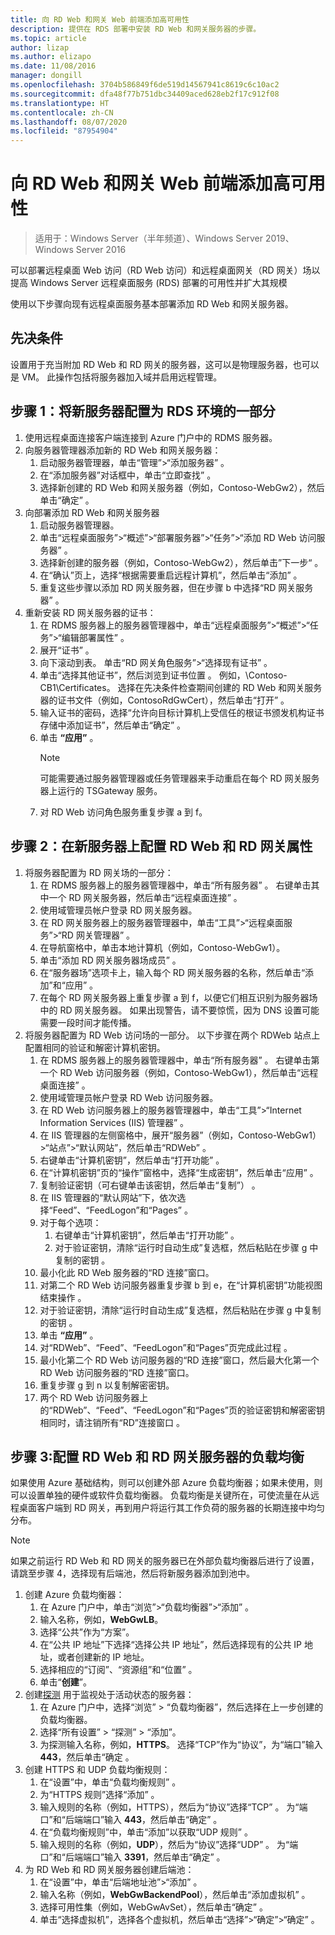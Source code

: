 ```yaml
---
title: 向 RD Web 和网关 Web 前端添加高可用性
description: 提供在 RDS 部署中安装 RD Web 和网关服务器的步骤。
ms.topic: article
author: lizap
ms.author: elizapo
ms.date: 11/08/2016
manager: dongill
ms.openlocfilehash: 3704b586849f6de519d14567941c8619c6c10ac2
ms.sourcegitcommit: dfa48f77b751dbc34409aced628eb2f17c912f08
ms.translationtype: HT
ms.contentlocale: zh-CN
ms.lasthandoff: 08/07/2020
ms.locfileid: "87954904"
---
```

# <a name="add-high-availability-to-the-rd-web-and-gateway-web-front"></a>向 RD Web 和网关 Web 前端添加高可用性

>适用于：Windows Server（半年频道）、Windows Server 2019、Windows Server 2016


可以部署远程桌面 Web 访问（RD Web 访问）和远程桌面网关（RD 网关）场以提高 Windows Server 远程桌面服务 (RDS) 部署的可用性并扩大其规模

使用以下步骤向现有远程桌面服务基本部署添加 RD Web 和网关服务器。

## <a name="pre-requisites"></a>先决条件

设置用于充当附加 RD Web 和 RD 网关的服务器，这可以是物理服务器，也可以是 VM。 此操作包括将服务器加入域并启用远程管理。

## <a name="step-1-configure-the-new-server-to-be-part-of-the-rds-environment"></a>步骤 1：将新服务器配置为 RDS 环境的一部分

1. 使用远程桌面连接客户端连接到 Azure 门户中的 RDMS 服务器。
2. 向服务器管理器添加新的 RD Web 和网关服务器：
    1. 启动服务器管理器，单击“管理”>“添加服务器”  。
    2. 在“添加服务器”对话框中，单击“立即查找”  。
    3. 选择新创建的 RD Web 和网关服务器（例如，Contoso-WebGw2），然后单击“确定”  。
3. 向部署添加 RD Web 和网关服务器
    1. 启动服务器管理器。
    2. 单击“远程桌面服务”>“概述”>“部署服务器”>“任务”>“添加 RD Web 访问服务器”  。
    3. 选择新创建的服务器（例如，Contoso-WebGw2），然后单击”下一步“  。
    4. 在“确认”页上，选择“根据需要重启远程计算机”，然后单击“添加”   。
    5. 重复这些步骤以添加 RD 网关服务器，但在步骤 b 中选择“RD 网关服务器”  。
4. 重新安装 RD 网关服务器的证书：
   1. 在 RDMS 服务器上的服务器管理器中，单击“远程桌面服务”>“概述”>“任务”>“编辑部署属性”  。
   2. 展开“证书”  。
   3. 向下滚动到表。 单击“RD 网关角色服务”>“选择现有证书”  。
   4. 单击“选择其他证书”，然后浏览到证书位置  。 例如，\Contoso-CB1\Certificates。 选择在先决条件检查期间创建的 RD Web 和网关服务器的证书文件（例如，ContosoRdGwCert），然后单击“打开”  。
   5. 输入证书的密码，选择“允许向目标计算机上受信任的根证书颁发机构证书存储中添加证书”，然后单击“确定”   。
   6. 单击 **“应用”** 。
      > [!NOTE]
      > 可能需要通过服务器管理器或任务管理器来手动重启在每个 RD 网关服务器上运行的 TSGateway 服务。
   7. 对 RD Web 访问角色服务重复步骤 a 到 f。

## <a name="step-2-configure-rd-web-and-rd-gateway-properties-on-the-new-server"></a>步骤 2：在新服务器上配置 RD Web 和 RD 网关属性
1. 将服务器配置为 RD 网关场的一部分：
    1.  在 RDMS 服务器上的服务器管理器中，单击“所有服务器”  。 右键单击其中一个 RD 网关服务器，然后单击“远程桌面连接”  。
    2.  使用域管理员帐户登录 RD 网关服务器。
    3.  在 RD 网关服务器上的服务器管理器中，单击“工具”>“远程桌面服务”>“RD 网关管理器”  。
    4.  在导航窗格中，单击本地计算机（例如，Contoso-WebGw1）。
    5.  单击“添加 RD 网关服务器场成员”  。
    6.  在“服务器场”选项卡上，输入每个 RD 网关服务器的名称，然后单击“添加”和“应用”    。
    7.  在每个 RD 网关服务器上重复步骤 a 到 f，以便它们相互识别为服务器场中的 RD 网关服务器。 如果出现警告，请不要惊慌，因为 DNS 设置可能需要一段时间才能传播。
2. 将服务器配置为 RD Web 访问场的一部分。 以下步骤在两个 RDWeb 站点上配置相同的验证和解密计算机密钥。
    1.  在 RDMS 服务器上的服务器管理器中，单击“所有服务器”  。 右键单击第一个 RD Web 访问服务器（例如，Contoso-WebGw1），然后单击“远程桌面连接”  。
    2.  使用域管理员帐户登录 RD Web 访问服务器。
    3.  在 RD Web 访问服务器上的服务器管理器中，单击“工具”>“Internet Information Services (IIS) 管理器”  。
    4.  在 IIS 管理器的左侧窗格中，展开“服务器”（例如，Contoso-WebGw1）>“站点”>“默认网站”，然后单击“RDWeb”   。
    5.  右键单击“计算机密钥”，然后单击“打开功能”   。
    6.  在“计算机密钥”页的“操作”窗格中，选择“生成密钥”，然后单击“应用”    。
    7.  复制验证密钥（可右键单击该密钥，然后单击“复制”）  。
    8.  在 IIS 管理器的“默认网站”下，依次选择“Feed”、“FeedLogon”和“Pages”     。
    9. 对于每个选项：
        1.  右键单击“计算机密钥”，然后单击“打开功能”   。
        2.  对于验证密钥，清除“运行时自动生成”复选框，然后粘贴在步骤 g 中复制的密钥  。
    10.  最小化此 RD Web 服务器的“RD 连接”窗口。
    11.  对第二个 RD Web 访问服务器重复步骤 b 到 e，在“计算机密钥”功能视图结束操作  。
    12. 对于验证密钥，清除“运行时自动生成”复选框，然后粘贴在步骤 g 中复制的密钥  。
    13. 单击 **“应用”** 。
    14. 对“RDWeb”、“Feed”、“FeedLogon”和“Pages”页完成此过程     。
    15. 最小化第二个 RD Web 访问服务器的“RD 连接”窗口，然后最大化第一个 RD Web 访问服务器的“RD 连接”窗口。
    16. 重复步骤 g 到 n 以复制解密密钥。
    17. 两个 RD Web 访问服务器上的“RDWeb”、“Feed”、“FeedLogon”和“Pages”页的验证密钥和解密密钥相同时，请注销所有“RD”连接窗口     。

## <a name="step-3-configure-load-balancing-for-the-rd-web-and-rd-gateway-servers"></a>步骤 3:配置 RD Web 和 RD 网关服务器的负载均衡

如果使用 Azure 基础结构，则可以创建外部 Azure 负载均衡器；如果未使用，则可以设置单独的硬件或软件负载均衡器。 负载均衡是关键所在，可使流量在从远程桌面客户端到 RD 网关，再到用户将运行其工作负荷的服务器的长期连接中均匀分布。

> [!NOTE]
> 如果之前运行 RD Web 和 RD 网关的服务器已在外部负载均衡器后进行了设置，请跳至步骤 4，选择现有后端池，然后将新服务器添加到池中。

1.  创建 Azure 负载均衡器：
    1.  在 Azure 门户中，单击“浏览”>“负载均衡器”>“添加”  。
    2.  输入名称，例如，**WebGwLB**。
    3.  选择“公共”作为“方案”。  
    4.  在“公共 IP 地址”下选择“选择公共 IP 地址”，然后选择现有的公共 IP 地址，或者创建新的 IP 地址。  
    5.  选择相应的“订阅”、“资源组”和“位置”    。
    6.  单击“**创建**”。
2. 创建[探测](/azure/load-balancer/load-balancer-custom-probe-overview) 用于监视处于活动状态的服务器：
    1.  在 Azure 门户中，选择“浏览” > “负载均衡器”，然后选择在上一步创建的负载均衡器。  
    2.  选择“所有设置”   >   “探测” >   “添加”。
    3.  为探测输入名称，例如，**HTTPS**。 选择“TCP”作为“协议”，为“端口”输入 **443**，然后单击“确定     。
3.  创建 HTTPS 和 UDP 负载均衡规则：
    1.  在“设置”中，单击“负载均衡规则”   。
    2.  为“HTTPS 规则”选择“添加”   。
    3.  输入规则的名称（例如，HTTPS），然后为“协议”选择“TCP”   。 为“端口”和“后端端口”输入 **443**，然后单击“确定”    。
    4.  在“负载均衡规则”中，单击“添加”以获取“UDP 规则”    。
    5.  输入规则的名称（例如，**UDP**），然后为“协议”选择“UDP”   。 为“端口”和“后端端口”输入 **3391**，然后单击“确定”    。
4. 为 RD Web 和 RD 网关服务器创建后端池：
      1. 在“设置”中，单击“后端地址池”>“添加”   。
      2. 输入名称（例如，**WebGwBackendPool**），然后单击“添加虚拟机”  。
      3. 选择可用性集（例如，WebGwAvSet），然后单击“确定”  。
      4. 单击“选择虚拟机”，选择各个虚拟机，然后单击“选择”>“确定”>“确定”   。
